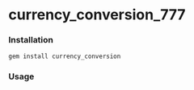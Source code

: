 currency_conversion_777
=======================
### Installation

<code>gem install currency_conversion</code> 

### Usage
